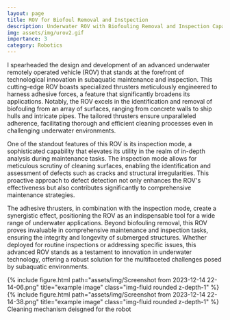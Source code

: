 ```yaml
---
layout: page
title: ROV for Biofoul Removal and Instpection
description: Underwater ROV with Biofouling Removal and Inspection Capabilities
img: assets/img/urov2.gif
importance: 3
category: Robotics
---
```

I spearheaded the design and development of an advanced underwater remotely operated vehicle (ROV) that stands at the forefront of technological innovation in subaquatic maintenance and inspection. This cutting-edge ROV boasts specialized thrusters meticulously engineered to harness adhesive forces, a feature that significantly broadens its applications. Notably, the ROV excels in the identification and removal of biofouling from an array of surfaces, ranging from concrete walls to ship hulls and intricate pipes. The tailored thrusters ensure unparalleled adherence, facilitating thorough and efficient cleaning processes even in challenging underwater environments.

One of the standout features of this ROV is its inspection mode, a sophisticated capability that elevates its utility in the realm of in-depth analysis during maintenance tasks. The inspection mode allows for meticulous scrutiny of cleaning surfaces, enabling the identification and assessment of defects such as cracks and structural irregularities. This proactive approach to defect detection not only enhances the ROV's effectiveness but also contributes significantly to comprehensive maintenance strategies.

The adhesive thrusters, in combination with the inspection mode, create a synergistic effect, positioning the ROV as an indispensable tool for a wide range of underwater applications. Beyond biofouling removal, this ROV proves invaluable in comprehensive maintenance and inspection tasks, ensuring the integrity and longevity of submerged structures. Whether deployed for routine inspections or addressing specific issues, this advanced ROV stands as a testament to innovation in underwater technology, offering a robust solution for the multifaceted challenges posed by subaquatic environments.


<div class="row justify-content-sm-center">
    <div class="col-sm mt-3 mt-md-0">
        {% include figure.html path="assets/img/Screenshot from 2023-12-14 22-14-06.png"  title="example image" class="img-fluid rounded z-depth-1" %}
    </div>
     <div class="col-sm mt-3 mt-md-0">
        {% include figure.html path="assets/img/Screenshot from 2023-12-14 22-14-38.png" title="example image" class="img-fluid rounded z-depth-1"  %}
    </div>
</div> 
<div class="caption">
    Cleaning mechanism deisgned for the robot
</div>
